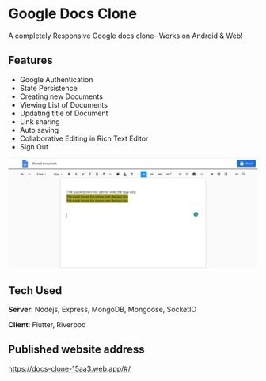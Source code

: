 # Google Docs Clone

A completely Responsive Google docs clone- Works on Android & Web! 

## Features
- Google Authentication
- State Persistence
- Creating new Documents
- Viewing List of Documents
- Updating title of Document
- Link sharing
- Auto saving
- Collaborative Editing in Rich Text Editor
- Sign Out


<p align="center">
  <img width="600" src="https://github.com/Gajanand9608/docs_clone/blob/main/assets/images/Screenshot%202023-06-21%20101110.png" alt="Website screenshot">
</p>

## Tech Used
**Server**: Nodejs, Express, MongoDB, Mongoose, SocketIO

**Client**: Flutter, Riverpod
    
## Published website address

https://docs-clone-15aa3.web.app/#/
